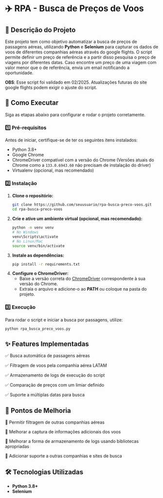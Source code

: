 # ✈️ RPA - Busca de Preços de Voos

## 📌 Descrição do Projeto

Este projeto tem como objetivo automatizar a busca de preços de passagens aéreas, utilizando **Python** e **Selenium** para capturar os dados de voos de diferentes companhias aéreas através do google flights.
O script permite definir um preço de referência e a partir disso pesquisa o preço de viagens por diferentes datas. Caso encontre um preço de uma viagem com valor menor que o de referência, envia um email notificando a oportunidade.

**OBS**: Esse script foi validado em 02/2025. Atualizações futuras do site google flights podem exigir o ajuste do script.

## 🚀 Como Executar

Siga as etapas abaixo para configurar e rodar o projeto corretamente.

### 1️⃣ Pré-requisitos

Antes de iniciar, certifique-se de ter os seguintes itens instalados:

- Python 3.8+
- Google Chrome
- ChromeDriver compatível com a versão do Chrome (Versões atuais do Chrome como a `133.0.6943.60` não precisam de instalação do driver)
- Virtualenv (opcional, mas recomendado)

### 2️⃣ Instalação

1. **Clone o repositório:**
   ```bash
   git clone https://github.com/seuusuario/rpa-busca-preco-voos.git
   cd rpa-busca-preco-voos
   ```
2. **Crie e ative um ambiente virtual (opcional, mas recomendado):**
   ```bash
   python -m venv venv
   # No Windows
   venv\Scripts\activate
   # No Linux/Mac
   source venv/bin/activate
   ```
3. **Instale as dependências:**
   ```bash
   pip install -r requirements.txt
   ```
4. **Configure o ChromeDriver:**
   - Baixe a versão correta do [ChromeDriver](https://chromedriver.chromium.org/downloads) correspondente à sua versão do Chrome.
   - Extraia o arquivo e adicione-o ao **PATH** ou coloque na pasta do projeto.

### 3️⃣ Execução

Para rodar o script e iniciar a busca por passagens, utilize:

```bash
python rpa_busca_preco_voos.py
```

## ✨ Features Implementadas

✅ Busca automática de passagens aéreas

✅ Filtragem de voos pela companhia aérea LATAM

✅ Armazenamento de logs de execução do script

✅ Comparação de preços com um limiar definido

✅ Suporte a múltiplas datas para busca

## 📌 Pontos de Melhoria

🔹 Permitir filtragem de outras companhias aéreas

🔹 Melhorar a captura de informações adicionais dos voos

🔹 Melhorar a forma de armazenamento de logs usando bibliotecas apropriadas

🔹 Adicionar suporte a outras companhias e sites de busca

## 🛠️ Tecnologias Utilizadas

- **Python 3.8+**
- **Selenium**

